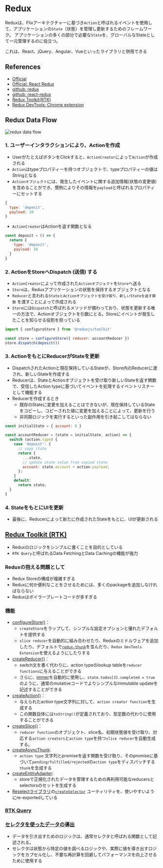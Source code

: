 # Redux
Reduxは、Flixアーキテクチャーに基づき`Action`と呼ばれるイベントを使用して、アプリケーションの`State`（状態）を管理し更新するためのフレームワーク。 アプリケーションの多くの部分で必要な`State`を、グローバルなStateとして一元管理するのに役立つ。

これは、React、jQuery、Angular、Vueといったライブラリと併用できる

## References
- [Official](https://redux.js.org/)
- [Official: React Redux](https://react-redux.js.org/)
- [github: redux](https://github.com/reduxjs/redux)
- [github: react-redux](https://github.com/reduxjs/react-redux)
- [Redux Toolkit(RTK)](https://redux-toolkit.js.org/)
- [Redux DevTools: Chrome extension](https://chrome.google.com/webstore/detail/redux-devtools/lmhkpmbekcpmknklioeibfkpmmfibljd)

## Redux Data Flow
![redux data flow](../../../../images/redux-basics-animation-1.gif 'redux data flow')

### 1. ユーザーインタラクションにより、Actionを作成
- UserがたとえばボタンをClickすると、`ActionCreator`によって`Action`が作成される
- `Action`はtypeプロパティーを持つオブジェクトで、typeプロパティーの値はStringとなる
- `Actionオブジェクト`には、発生したイベントに関する追加情報(状態の変更値)を含めることができ、慣例によりその情報を`payload`と呼ばれるプロパティーにセットする
```js
{
  type: 'deposit',
  payload: 10
}
```

- `ActionCreator`はActionを返す関数となる
```js
const deposit = () => {
  return {
    type: 'deposit',
    payload: 10
  }
}
```

### 2. ActionをStoreへDispatch (送信) する
- `ActionCreator`によって作成された`Actionオブジェクト`を`Store`へ送る
- `Store`は、Reduxアプリケーションの状態を保持するオブジェクトとなる
- `Reducer`と言われる`StateとActionオブジェクトを受け取り、新しいStateを返す関数` を渡すことによって作成される
- `Store`には`Dispatch`と呼ばれるメソッドが備わっており、状態を更新する唯一の方法で、Actionオブジェクトを引数にとる。Storeにイベントが発生したことを知らせる役割を担っている
```js
import { configureStore } from '@reduxjs/toolkit'
 
const store = configureStore({ reducer: accountReducer })
store.dispatch(deposit())
```

### 3. ActionをもとにReducerがStateを更新
- DispatchされたActionと現在保持しているStateが、Store内のReducerに渡され、新しいStateを作成する
- Reducerは、StateとActionオブジェクトを受け取り新しいStateを返す関数で、受信したAction typeに基づいてイベントを処理するイベントリスナーとして機能する
- Reducerを作成するとき
  - 既存のStateに変更を加えることはできないが、現在保持しているStateをコピーし、コピーされた値に変更を加えることによって、更新を行う
  - 非同期ロジックを実行するといった副作用を引き起こしてはならない
```js
const initialState = { account: 0 }
 
const accountReducer = (state = initialState, action) => {
  switch (action.type) {
    case 'deposit': {
      // copy state
      return {
        ...state,
        // update state value from copied state
        account: state.account + action.payload,
      };
    }
    default:
      return state;
  }
}
```

### 4. StateをもとにUIを更新
- 最後に、Reducerによって新たに作成されたStateをもとに、UIが更新される

## [Redux Toolkit (RTK)](https://redux-toolkit.js.org/)
- Reduxのロジックをシンプルに書くことを目的としている
- `RTK Query`と呼ばれるData FetchingとData Cachingの機能が強力

### Reduxの抱える問題として
- Redux Storeの構成が複雑すぎる
- Reduxに何か便利なことをさせるためには、多くのpackageを追加しなければならない
- Reduxはボイラープレートコードが多すぎる

### 機能
- [configureStore()](https://redux-toolkit.js.org/api/configureStore)：
  - `createStore`をラップして、シンプルな設定オプションと優れたデフォルトを提供する
  - `slice reducer`を自動的に組み合わせたり、Reduxのミドルウェアを追加したり、デフォルトで[`redux-thunk`](https://github.com/reduxjs/redux-thunk)を含んだり、`Redux DevTools Extension`を使えるようにしたりする
- [createReducer()](https://redux-toolkit.js.org/api/createReducer)：
  - switch文を書く代わりに、action typeのlookup tableを`reducer functions`に与えることができる
  - さらに、[immer](https://github.com/immerjs/immer)を自動的に使用し、`state.todos[3].completed = true`のように、通常のmutativeコードでよりシンプルなimmutable updateを記述することができる
- [createAction()](https://redux-toolkit.js.org/api/createAction)：
  - 与えられたaction type文字列に対して、`action creator function`を生成する
  - この関数自体には`toString()`が定義されており、型定数の代わりに使用することができる
- [createSlice()](https://redux-toolkit.js.org/api/createSlice)：
  - `reducer function`のオブジェクト、slice名、初期状態値を受け取り、対応する`action creators`と`action type`を持つ`slice reducer`を自動生成する。
- [createAsyncThunk](https://redux-toolkit.js.org/api/createAsyncThunk):
  - `action type` 文字列とpromiseを返す関数を受け取り、そのpromiseに基づいて`pending/fulfilled/rejected`の`action type`をディスパッチする`thunk`を生成する
- [createEntityAdapter](https://redux-toolkit.js.org/api/createEntityAdapter): 
  - storeで正規化されたデータを管理するための再利用可能なreducersとselectorsのセットを生成する
- [Reselectライブラリ](https://github.com/reduxjs/reselect)の[`createSelector`](https://redux-toolkit.js.org/api/createSelector) ユーティリティを、使いやすいようにre-exportedしている

### [RTK Query](https://redux-toolkit.js.org/rtk-query/overview)

### [セレクタを使ったデータの導出](https://redux.js.org/usage/deriving-data-selectors)
- データを引き出すためのロジックは、通常セレクタと呼ばれる関数として記述される。
- セレクタは状態から特定の値を調べるロジックや、実際に値を導き出すロジックをカプセル化し、不要な再計算を回避してパフォーマンスを向上させるために使用する
